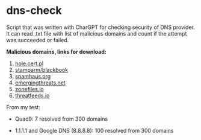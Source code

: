 # dns-check

Script that was written with CharGPT for checking security of DNS provider. 
It can read .txt file with list of malicious domains and count if the attempt was succeeded or failed.


**Malicious domains, links for download:**

1. [hole.cert.pl](https://hole.cert.pl/domains/domains.txt)
2. [stamparm/blackbook](https://raw.githubusercontent.com/stamparm/blackbook/master/blackbook.txt)
3. [spamhaus.org](https://www.spamhaus.org/drop/drop.lasso)
4. [emergingthreats.net](https://rules.emergingthreats.net/blockrules/compromised-ips.txt)
5. [zonefiles.io](https://zonefiles.io/compromised-domain-list/)
6. [threatfeeds.io](https://threatfeeds.io/?feed=Malware%20Domains%20List)

From my test: 

- Quad9: 7 resolved from 300 domains

- 1.1.1.1 and Google DNS (8.8.8.8): 100 resolved from 300 domains
